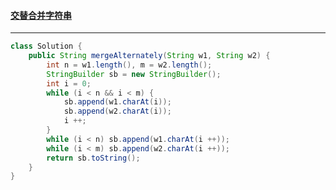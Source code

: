 #### <a href="https://leetcode.cn/problems/merge-strings-alternately/">交替合并字符串</a>

---------------

```java
class Solution {
    public String mergeAlternately(String w1, String w2) {
        int n = w1.length(), m = w2.length();
        StringBuilder sb = new StringBuilder();
        int i = 0;
        while (i < n && i < m) {
            sb.append(w1.charAt(i));
            sb.append(w2.charAt(i));
            i ++;
        }
        while (i < n) sb.append(w1.charAt(i ++));
        while (i < m) sb.append(w2.charAt(i ++));
        return sb.toString();
    }
}
```

